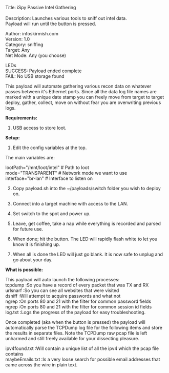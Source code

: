 Title:			iSpy Passive Intel Gathering<br><br>
Description:		Launches various tools to sniff out intel data. <br>
			Payload will run until the button is pressed. 

Author: 		infoskirmish.com<br>
Version:		1.0<br>
Category:		sniffing<br>
Target: 		Any<br>
Net Mode:		Any (you choose)

LEDs<br>
SUCCESS:		Payload ended complete<br>
FAIL:			No USB storage found<br>

This payload will automate gathering various recon data on whatever passes between it's Ethernet ports. Since all the data log file names are marked with a unique date stamp you can freely move from target to target deploy, gather, collect, move on without fear you are overwriting previous logs. 

<strong>Requirements:</strong>
1) USB access to store loot.

<strong>Setup:</strong>

1) Edit the config variables at the top.

The main variables are:

lootPath="/mnt/loot/intel"	# Path to loot<br>
mode="TRANSPARENT"		# Network mode we want to use<br>
interface="br-lan"		# Interface to listen on<br>

2) Copy payload.sh into the ~/payloads/switch<n> folder you wish to deploy on.

3) Connect into a target machine with access to the LAN.

4) Set switch to the <n> spot and power up.

5) Leave, get coffee, take a nap while everything is recorded and parsed for future use.

6) When done; hit the button. The LED will rapidly flash white to let you know it is finishing up.

7) When all is done the LED will just go blank. It is now safe to unplug and go about your day.

<strong>What is possible:</strong>

This payload will auto launch the following processes:<br>
tcpdump 	:So you have a record of every packet that was TX and RX<br>
urlsnarf	:So you can see all websites that were visited<br>
dsniff		:Will attempt to acquire passwords and what not<br>
ngrep		:On ports 80 and 21 with the filter for common password fields<br>
ngrep		:On ports 80 and 21 with the filter for common session id fields<br>
log.txt		:Logs the progress of the payload for easy troubleshooting. 

Once completed (aka when the button is pressed) the payload will automatically parse the TCPDump log file for the following items and store the results in separate files. Note the TCPDump raw pcap file is left unharmed and still freely available for your dissecting pleasure. 

ipv4found.txt 	:Will contain a unique list of all the ipv4 which the pcap file contains <br>
maybeEmails.txt :Is a very loose search for possible email addresses that came across the wire in plain text.
